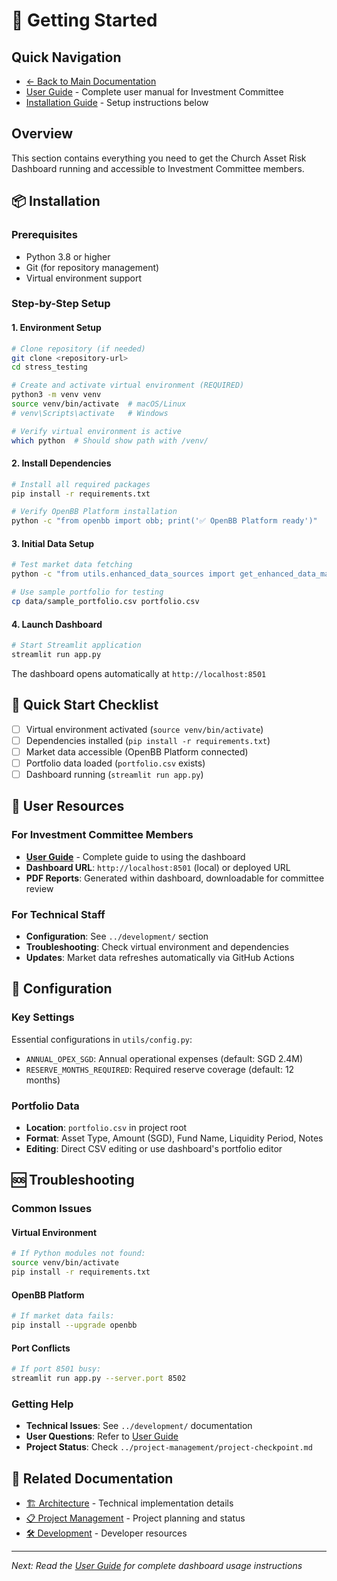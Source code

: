 # 🚀 Getting Started

## Quick Navigation
- [← Back to Main Documentation](../)
- [User Guide](user_guide.md) - Complete user manual for Investment Committee
- [Installation Guide](#installation) - Setup instructions below

## Overview

This section contains everything you need to get the Church Asset Risk Dashboard running and accessible to Investment Committee members.

## 📦 Installation

### Prerequisites
- Python 3.8 or higher
- Git (for repository management)
- Virtual environment support

### Step-by-Step Setup

#### 1. Environment Setup
```bash
# Clone repository (if needed)
git clone <repository-url>
cd stress_testing

# Create and activate virtual environment (REQUIRED)
python3 -m venv venv
source venv/bin/activate  # macOS/Linux
# venv\Scripts\activate   # Windows

# Verify virtual environment is active
which python  # Should show path with /venv/
```

#### 2. Install Dependencies
```bash
# Install all required packages
pip install -r requirements.txt

# Verify OpenBB Platform installation
python -c "from openbb import obb; print('✅ OpenBB Platform ready')"
```

#### 3. Initial Data Setup
```bash
# Test market data fetching
python -c "from utils.enhanced_data_sources import get_enhanced_data_manager; print('✅ Data sources ready')"

# Use sample portfolio for testing
cp data/sample_portfolio.csv portfolio.csv
```

#### 4. Launch Dashboard
```bash
# Start Streamlit application
streamlit run app.py
```

The dashboard opens automatically at `http://localhost:8501`

## 🎯 Quick Start Checklist

- [ ] Virtual environment activated (`source venv/bin/activate`)
- [ ] Dependencies installed (`pip install -r requirements.txt`)
- [ ] Market data accessible (OpenBB Platform connected)
- [ ] Portfolio data loaded (`portfolio.csv` exists)
- [ ] Dashboard running (`streamlit run app.py`)

## 📖 User Resources

### For Investment Committee Members
- **[User Guide](user_guide.md)** - Complete guide to using the dashboard
- **Dashboard URL**: `http://localhost:8501` (local) or deployed URL
- **PDF Reports**: Generated within dashboard, downloadable for committee review

### For Technical Staff
- **Configuration**: See `../development/` section
- **Troubleshooting**: Check virtual environment and dependencies
- **Updates**: Market data refreshes automatically via GitHub Actions

## 🔧 Configuration

### Key Settings
Essential configurations in `utils/config.py`:
- `ANNUAL_OPEX_SGD`: Annual operational expenses (default: SGD 2.4M)
- `RESERVE_MONTHS_REQUIRED`: Required reserve coverage (default: 12 months)

### Portfolio Data
- **Location**: `portfolio.csv` in project root
- **Format**: Asset Type, Amount (SGD), Fund Name, Liquidity Period, Notes
- **Editing**: Direct CSV editing or use dashboard's portfolio editor

## 🆘 Troubleshooting

### Common Issues

#### Virtual Environment
```bash
# If Python modules not found:
source venv/bin/activate
pip install -r requirements.txt
```

#### OpenBB Platform
```bash
# If market data fails:
pip install --upgrade openbb
```

#### Port Conflicts
```bash
# If port 8501 busy:
streamlit run app.py --server.port 8502
```

### Getting Help
- **Technical Issues**: See `../development/` documentation
- **User Questions**: Refer to [User Guide](user_guide.md)
- **Project Status**: Check `../project-management/project-checkpoint.md`

## 🔗 Related Documentation

- [🏗️ Architecture](../architecture/) - Technical implementation details
- [📋 Project Management](../project-management/) - Project planning and status
- [🛠️ Development](../development/) - Developer resources

---

*Next: Read the [User Guide](user_guide.md) for complete dashboard usage instructions*
